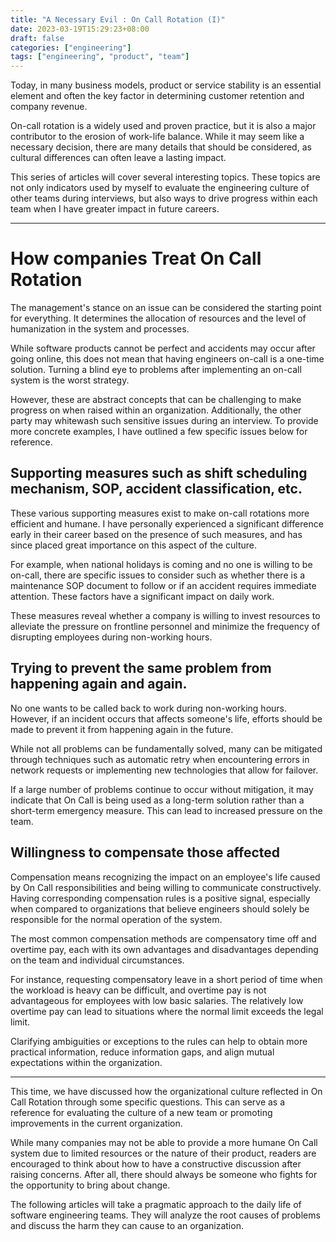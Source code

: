 ```yaml
---
title: "A Necessary Evil : On Call Rotation (I)"
date: 2023-03-19T15:29:23+08:00
draft: false
categories: ["engineering"]
tags: ["engineering", "product", "team"]
---
```


Today, in many business models, product or service stability is an essential element and often the key factor in determining customer retention and company revenue.

On-call rotation is a widely used and proven practice, but it is also a major contributor to the erosion of work-life balance. While it may seem like a necessary decision, there are many details that should be considered, as cultural differences can often leave a lasting impact.

This series of articles will cover several interesting topics. These topics are not only indicators used by myself to evaluate the engineering culture of other teams during interviews, but also ways to drive progress within each team when I have greater impact in future careers.

<!--more-->

---

# How companies Treat On Call Rotation

The management's stance on an issue can be considered the starting point for everything. It determines the allocation of resources and the level of humanization in the system and processes.

While software products cannot be perfect and accidents may occur after going online, this does not mean that having engineers on-call is a one-time solution. Turning a blind eye to problems after implementing an on-call system is the worst strategy.

However, these are abstract concepts that can be challenging to make progress on when raised within an organization. Additionally, the other party may whitewash such sensitive issues during an interview. To provide more concrete examples, I have outlined a few specific issues below for reference.

## Supporting measures such as shift scheduling mechanism, SOP, accident classification, etc.

These various supporting measures exist to make on-call rotations more efficient and humane. I have personally experienced a significant difference early in their career based on the presence of such measures, and has since placed great importance on this aspect of the culture.

For example, when national holidays is coming and no one is willing to be on-call, there are specific issues to consider such as whether there is a maintenance SOP document to follow or if an accident requires immediate attention. These factors have a significant impact on daily work.

These measures reveal whether a company is willing to invest resources to alleviate the pressure on frontline personnel and minimize the frequency of disrupting employees during non-working hours.

## Trying to prevent the same problem from happening again and again.

No one wants to be called back to work during non-working hours. However, if an incident occurs that affects someone's life, efforts should be made to prevent it from happening again in the future.

While not all problems can be fundamentally solved, many can be mitigated through techniques such as automatic retry when encountering errors in network requests or implementing new technologies that allow for failover.

If a large number of problems continue to occur without mitigation, it may indicate that On Call is being used as a long-term solution rather than a short-term emergency measure. This can lead to increased pressure on the team.

## Willingness to compensate those affected

Compensation means recognizing the impact on an employee's life caused by On Call responsibilities and being willing to communicate constructively. Having corresponding compensation rules is a positive signal, especially when compared to organizations that believe engineers should solely be responsible for the normal operation of the system.

The most common compensation methods are compensatory time off and overtime pay, each with its own advantages and disadvantages depending on the team and individual circumstances.

For instance, requesting compensatory leave in a short period of time when the workload is heavy can be difficult, and overtime pay is not advantageous for employees with low basic salaries. The relatively low overtime pay can lead to situations where the normal limit exceeds the legal limit.

Clarifying ambiguities or exceptions to the rules can help to obtain more practical information, reduce information gaps, and align mutual expectations within the organization.

---

This time, we have discussed how the organizational culture reflected in On Call Rotation through some specific questions. This can serve as a reference for evaluating the culture of a new team or promoting improvements in the current organization.

While many companies may not be able to provide a more humane On Call system due to limited resources or the nature of their product, readers are encouraged to think about how to have a constructive discussion after raising concerns. After all, there should always be someone who fights for the opportunity to bring about change.

The following articles will take a pragmatic approach to the daily life of software engineering teams. They will analyze the root causes of problems and discuss the harm they can cause to an organization.
